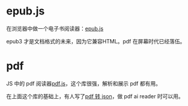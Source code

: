 


# epub.js

在浏览器中做一个电子书阅读器：[epub.js](https://github.com/futurepress/epub.js/)

epub3 才是文档格式的未来，因为它兼容HTML。pdf 在屏幕时代已经落伍。


# pdf

JS 中的 pdf 阅读器[pdf.js](https://github.com/mozilla/pdf.js)，这个库很强，解析和展示 pdf 都有用。

在上面这个库的基础上，有人写了[pdf 转 json](https://github.com/modesty/pdf2json)，做 pdf ai reader 时可以用。


